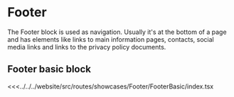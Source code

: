 # Footer

The Footer block is used as navigation. Usually it's at the bottom of a page and has elements like links to main information pages, contacts, social media links and links to the privacy policy documents.

## Footer basic block

<Showcase showcase-name="Footer/FooterBasic" style="min-height: 701px;" no-paddings>

<<<../../../website/src/routes/showcases/Footer/FooterBasic/index.tsx

</Showcase>
